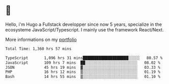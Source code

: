 # 👋 

Hello, i'm Hugo a Fullstack developper since now 5 years, specialize in the ecosysteme JavaScript/Typescript. I mainly use the framework React/Next.

More informations on my [portfolio](https://hcampos.fr)

<!--START_SECTION:waka-->

```txt
Total Time: 1,360 hrs 57 mins

TypeScript       1,096 hrs 31 mins████████████████████░░░░░   80.57 %
JavaScript       109 hrs 7 mins  ██░░░░░░░░░░░░░░░░░░░░░░░   08.02 %
JSON             45 hrs 19 mins  ▓░░░░░░░░░░░░░░░░░░░░░░░░   03.33 %
PHP              16 hrs 12 mins  ▒░░░░░░░░░░░░░░░░░░░░░░░░   01.19 %
Bash             14 hrs 55 mins  ▒░░░░░░░░░░░░░░░░░░░░░░░░   01.10 %
```

<!--END_SECTION:waka-->
